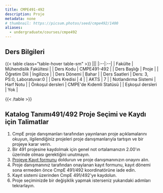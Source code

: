 ```yaml
---
title: CMPE491-492
description: Proje
metadata: none
# thumbnail: https://picsum.photos/seed/cmpe492/1400
aliases:
  - undergraduate/courses/cmpe492
---
```

## Ders Bilgileri

<!-- prettier-ignore-start -->
{{< table class="table-hover table-sm" >}}
|||
|:--|:--|
| Fakülte | Mühendislik Fakültesi |
| Ders Kodu | CMPE491-492 |
| Ders Başlığı | Proje |
| Öğretim Dili | İngilizce |
| Ders Dönemi | Bahar |
| Ders Saatleri | Ders: 3, PS:0, Laboratuvar:0 |
| Ders Kredisi | 4 |
| AKTS | 7 |
| Notlandırma Sistemi | Harf Notu |
| Önkoşul dersleri | CMPE'de Kıdemli Statüsü  |
| Eşkoşul dersleri | Yok |

{{< /table >}}
<!-- prettier-ignore-end -->

## Katalog Tanımı491/492 Proje Seçimi ve Kaydı için Talimatlar

1. CmpE proje danışmanları tarafından yayınlanan proje açıklamalarını okuyun, ilgilendiğiniz projeleri proje danışmanlarıyla tartışın ve bir projeye karar verin.
2. Bir 491 projesine kaydolmak için genel not ortalamanızın 2.00'ın üzerinde olması gerektiğini unutmayın.
3. [Projeye Kayıt formunu](https://www.cmpe.boun.edu.tr/sites/default/files/cmpe-491-492-registrationform.doc) doldurun ve proje danışmanınızın onayını alın.
4. Proje danışmanınız tarafından onaylanan kayıt formunu, kayıt dönemi sona ermeden önce CmpE 491/492 koordinatörüne iade edin.
5. Kayıt sistemi üzerinden CmpE 491/492'ye kaydolun.
6. Proje seçiminizde bir değişiklik yapmak isterseniz yukarıdaki adımları tekrarlayın.
